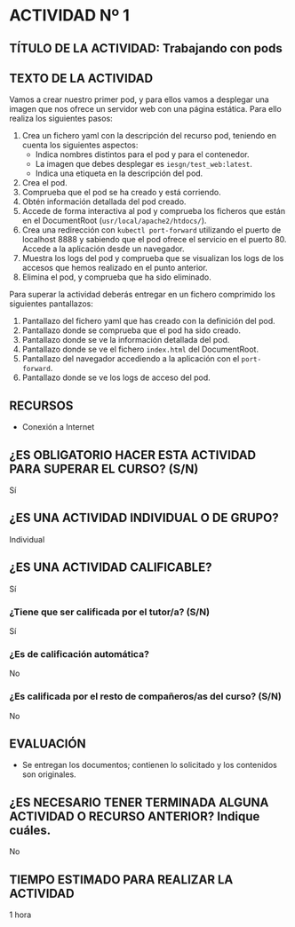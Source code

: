 # ACTIVIDAD Nº 1

## TÍTULO DE LA ACTIVIDAD: Trabajando con pods

## TEXTO DE LA ACTIVIDAD

Vamos a crear nuestro primer pod, y para ellos vamos a desplegar una
imagen que nos ofrece un servidor web con una página estática. Para
ello realiza los siguientes pasos:

1. Crea un fichero yaml con la descripción del recurso pod, teniendo en cuenta los siguientes aspectos:
    * Indica nombres distintos para el pod y para el contenedor.
    * La imagen que debes desplegar es `iesgn/test_web:latest`.
    * Indica una etiqueta en la descripción del pod.
2. Crea el pod.
3. Comprueba que el pod se ha creado y está corriendo.
4. Obtén información detallada del pod creado.
5. Accede de forma interactiva al pod y comprueba los ficheros que están en el DocumentRoot (`usr/local/apache2/htdocs/`).
6. Crea una redirección con `kubectl port-forward` utilizando el puerto de localhost 8888 y sabiendo que el pod ofrece el servicio en el puerto 80. Accede a la aplicación desde un navegador.
7. Muestra los logs del pod y comprueba que se visualizan los logs de los accesos que hemos realizado en el punto anterior.
8. Elimina el pod, y comprueba que ha sido eliminado.

Para superar la actividad deberás entregar en un fichero comprimido los siguientes pantallazos:

1. Pantallazo del fichero yaml que has creado con la definición del pod.
2. Pantallazo donde se comprueba que el pod ha sido creado.
3. Pantallazo donde se ve la información detallada del pod.
4. Pantallazo donde se ve el fichero `index.html` del DocumentRoot.
5. Pantallazo del navegador accediendo a la aplicación con el `port-forward`.
6. Pantallazo donde se ve los logs de acceso del pod.

## RECURSOS

* Conexión a Internet

## ¿ES OBLIGATORIO HACER ESTA ACTIVIDAD PARA SUPERAR EL CURSO? (S/N)

Sí

## ¿ES UNA ACTIVIDAD INDIVIDUAL O DE GRUPO?

Individual

## ¿ES UNA ACTIVIDAD CALIFICABLE?

Sí

### ¿Tiene que ser calificada por el tutor/a? (S/N)

Sí

### ¿Es de calificación automática?

No

### ¿Es calificada por el resto de compañeros/as del curso? (S/N)

No

## EVALUACIÓN

* Se entregan los documentos; contienen lo solicitado y los contenidos son originales.

## ¿ES NECESARIO TENER TERMINADA ALGUNA ACTIVIDAD O RECURSO ANTERIOR? Indique cuáles.

No

## TIEMPO ESTIMADO PARA REALIZAR LA ACTIVIDAD

1 hora
